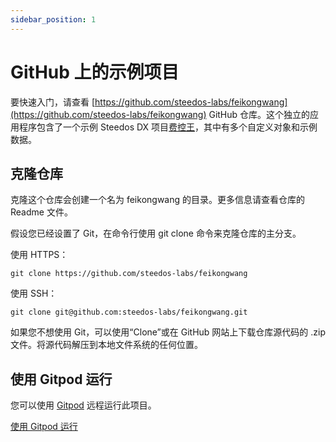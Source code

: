 ```yaml
---
sidebar_position: 1
---
```


# GitHub 上的示例项目

要快速入门，请查看 [https://github.com/steedos-labs/feikongwang](https://github.com/steedos-labs/feikongwang) GitHub 仓库。这个独立的应用程序包含了一个示例 Steedos DX 项目[费控王](https://feikongwang.com)，其中有多个自定义对象和示例数据。

## 克隆仓库

克隆这个仓库会创建一个名为 feikongwang 的目录。更多信息请查看仓库的 Readme 文件。

假设您已经设置了 Git，在命令行使用 git clone 命令来克隆仓库的主分支。

使用 HTTPS：

```
git clone https://github.com/steedos-labs/feikongwang
```

使用 SSH：

```
git clone git@github.com:steedos-labs/feikongwang.git
```

如果您不想使用 Git，可以使用“Clone”或在 GitHub 网站上下载仓库源代码的 .zip 文件。将源代码解压到本地文件系统的任何位置。

## 使用 Gitpod 运行

您可以使用 [Gitpod](https://gitpod.io/) 远程运行此项目。

[使用 Gitpod 运行](https://gitpod.io/#https://github.com/steedos-labs/feikongwang)
